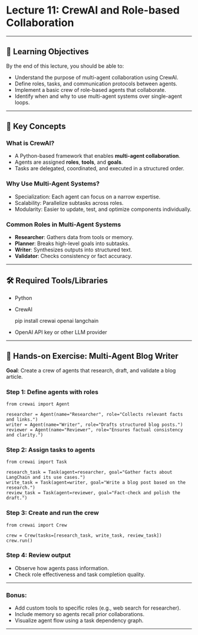 # Lecture 11: CrewAI and Role-based Collaboration

---

## 🎯 Learning Objectives

By the end of this lecture, you should be able to:

- Understand the purpose of multi-agent collaboration using CrewAI.
- Define roles, tasks, and communication protocols between agents.
- Implement a basic crew of role-based agents that collaborate.
- Identify when and why to use multi-agent systems over single-agent loops.

---

## 🧩 Key Concepts

### What is CrewAI?

- A Python-based framework that enables **multi-agent collaboration**.
- Agents are assigned **roles**, **tools**, and **goals**.
- Tasks are delegated, coordinated, and executed in a structured order.

### Why Use Multi-Agent Systems?

- Specialization: Each agent can focus on a narrow expertise.
- Scalability: Parallelize subtasks across roles.
- Modularity: Easier to update, test, and optimize components individually.

### Common Roles in Multi-Agent Systems

- **Researcher**: Gathers data from tools or memory.
- **Planner**: Breaks high-level goals into subtasks.
- **Writer**: Synthesizes outputs into structured text.
- **Validator**: Checks consistency or fact accuracy.

---

## 🛠 Required Tools/Libraries

- Python
- CrewAI

    pip install crewai openai langchain

- OpenAI API key or other LLM provider

---

## 🔬 Hands-on Exercise: Multi-Agent Blog Writer

**Goal**: Create a crew of agents that research, draft, and validate a blog article.

### Step 1: Define agents with roles

    from crewai import Agent

    researcher = Agent(name="Researcher", role="Collects relevant facts and links.")
    writer = Agent(name="Writer", role="Drafts structured blog posts.")
    reviewer = Agent(name="Reviewer", role="Ensures factual consistency and clarity.")

### Step 2: Assign tasks to agents

    from crewai import Task

    research_task = Task(agent=researcher, goal="Gather facts about LangChain and its use cases.")
    write_task = Task(agent=writer, goal="Write a blog post based on the research.")
    review_task = Task(agent=reviewer, goal="Fact-check and polish the draft.")

### Step 3: Create and run the crew

    from crewai import Crew

    crew = Crew(tasks=[research_task, write_task, review_task])
    crew.run()

### Step 4: Review output

- Observe how agents pass information.
- Check role effectiveness and task completion quality.

---

### Bonus:

- Add custom tools to specific roles (e.g., web search for researcher).
- Include memory so agents recall prior collaborations.
- Visualize agent flow using a task dependency graph.

---
